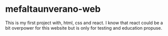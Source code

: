 # mefaltaunverano-web
This is my first project with, html, css and react. I know that react could be a bit overpower for this website but is only for testing and education propuse.
